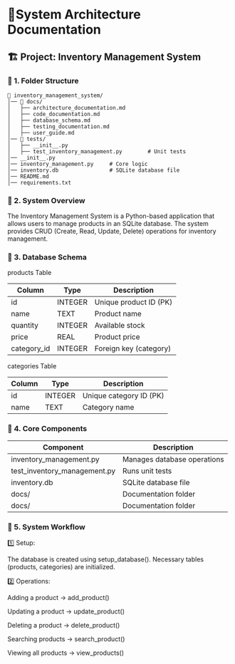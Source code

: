 # 📄System Architecture Documentation

## 🏗️ Project: Inventory Management System

### 📌 1. Folder Structure

```
📂 inventory_management_system/
│── 📂 docs/
│   ├── architecture_documentation.md 
│   ├── code_documentation.md
│   ├── database_schema.md
│   ├── testing_documentation.md
│   ├── user_guide.md
│── 📂 tests/
│   ├── __init__.py
│   ├── test_inventory_management.py        # Unit tests
│── __init__.py
│── inventory_management.py     # Core logic
│── inventory.db                # SQLite database file
│── README.md
│── requirements.txt
```

### 📌 2. System Overview

The Inventory Management System is a Python-based application that allows users to manage products in an SQLite database.
The system provides CRUD (Create, Read, Update, Delete) operations for inventory management.

### 📌 3. Database Schema

products Table

| Column      | Type          | Description             |
|-------------|---------------|-------------------------|
| id	      | INTEGER       | Unique product ID (PK)  |
| name	      | TEXT          | Product name            |
| quantity	  | INTEGER	      | Available stock         |
| price       | REAL          | Product price           |
| category_id | INTEGER       | Foreign key (category)  |

categories Table

| Column      | Type          | Description             |
|-------------|---------------|-------------------------|
| id	      | INTEGER       | Unique category ID (PK) |
| name        | TEXT          | Category name           |

### 📌 4. Core Components

| Component                     | Description                   |
|-------------------------------|-------------------------------|
| inventory_management.py	    | Manages database operations   |
| test_inventory_management.py  | Runs unit tests               |
| inventory.db	                | SQLite database file          |
| docs/	                        | Documentation folder          |
| docs/	                        | Documentation folder          |

### 📌 5. System Workflow

1️⃣ Setup:

The database is created using setup_database().
Necessary tables (products, categories) are initialized.

2️⃣ Operations:

Adding a product → add_product()

Updating a product → update_product()

Deleting a product → delete_product()

Searching products → search_product()

Viewing all products → view_products()